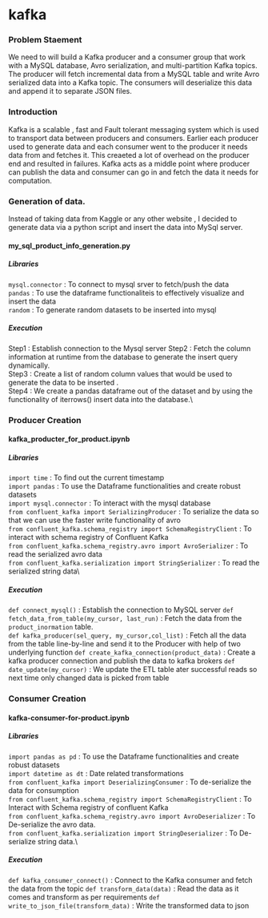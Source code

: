 # kafka
### Problem Staement
 We need to  will build a Kafka producer and a consumer group that work with a MySQL database, Avro serialization, and multi-partition Kafka topics. The producer will fetch incremental data from a MySQL table and write Avro serialized data into a Kafka topic.
The consumers will deserialize this data and append it to separate JSON files.

### Introduction
Kafka is a scalable , fast and Fault tolerant messaging system which is used to transport data between producers and consumers. 
Earlier each producer used to generate data and each consumer went to the producer it needs data from and fetches it. This creaeted a lot of overhead on the producer end and resulted in failures. 
Kafka acts as a middle point where producer can publish the data and consumer can go in and fetch the data it needs for computation.

### Generation of data.
Instead of taking data from Kaggle or any other website , I decided to generate data via a python script and insert the data into MySql server.
#### my_sql_product_info_generation.py
##### Libraries
```mysql.connector``` : To connect to mysql srver to fetch/push the data \
```pandas``` : To use the dataframe functionaliteis to effectively visualize and insert the data\
```random``` : To generate random datasets to be inserted into mysql
##### Execution
Step1 : Establish connection to the Mysql server 
Step2 : Fetch the column information at runtime from the database to generate the insert query dynamically.\
Step3 : Create a list of random column values that would be used to generate the data to be inserted .\
Step4 : We create a pandas dataframe out of the dataset and by using the functionality of iterrows() insert data into the database.\

### Producer Creation
#### kafka_producter_for_product.ipynb
##### Libraries
  ```import time``` : To find out the current timestamp \
  ```import pandas``` : To use the Dataframe functionalities and create robust datasets\
  ```import mysql.connector``` : To interact with the mysql database\
  ```from confluent_kafka import SerializingProducer``` : To serialize the data so that we can use the faster write functionality of avro\
  ```from confluent_kafka.schema_registry import SchemaRegistryClient``` : To interact with schema registry of Confluent Kafka\
  ```from confluent_kafka.schema_registry.avro import AvroSerializer``` : To read the serialized avro data\
  ```from confluent_kafka.serialization import StringSerializer``` : To read the serialized string data\
##### Execution
```def connect_mysql()``` : Establish the connection to MySQL server
```def fetch_data_from_table(my_cursor, last_run)``` : Fetch the data from the ```product_inormation``` table.\
```def kafka_producer(sel_query, my_cursor,col_list)``` : Fetch all the data from the table line-by-line and send it to the Producer with help of two underlying function
  ```def create_kafka_connection(product_data)``` : Create a kafka producer connection and publish the data to kafka brokers
  ```def date_update(my_cursor)``` : We update the ETL table ater successful reads so next time only changed data is picked from table

### Consumer Creation
#### kafka-consumer-for-product.ipynb
##### Libraries
 ```import pandas as pd``` : To use the Dataframe functionalities and create robust datasets\
 ```import datetime as dt``` : Date related transformations\
 ```from confluent_kafka import DeserializingConsumer``` : To de-serialize the data for consumption\
 ```from confluent_kafka.schema_registry import SchemaRegistryClient``` : To Interact with Schema registry of confluent Kafka\
 ```from confluent_kafka.schema_registry.avro import AvroDeserializer``` : To De-serialize the avro data.\
 ```from confluent_kafka.serialization import StringDeserializer``` : To De-serialize string data.\
##### Execution
```def kafka_consumer_connect()``` : Connect to the Kafka consumer and fetch the data from the topic
```def transform_data(data)``` : Read the data as it comes and transform as per requirements
```def write_to_json_file(transform_data)``` : Write the transformed data to json






